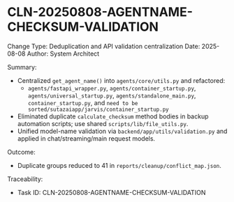 # CLN-20250808-AGENTNAME-CHECKSUM-VALIDATION

Change Type: Deduplication and API validation centralization
Date: 2025-08-08
Author: System Architect

Summary:
- Centralized `get_agent_name()` into `agents/core/utils.py` and refactored:
  - `agents/fastapi_wrapper.py`, `agents/container_startup.py`, `agents/universal_startup.py`,
    `agents/standalone_main.py`, `container_startup.py`, and `need to be sorted/sutazaiapp/jarvis/container_startup.py`
- Eliminated duplicate `calculate_checksum` method bodies in backup automation scripts; use shared `scripts/lib/file_utils.py`.
- Unified model-name validation via `backend/app/utils/validation.py` and applied in chat/streaming/main request models.

Outcome:
- Duplicate groups reduced to 41 in `reports/cleanup/conflict_map.json`.

Traceability:
- Task ID: CLN-20250808-AGENTNAME-CHECKSUM-VALIDATION

